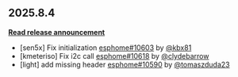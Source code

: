 ## 2025.8.4

[**Read release announcement**](https://beta.esphome.io/changelog/2025.8.0)

- [sen5x] Fix initialization [esphome#10603](https://github.com/esphome/esphome/pull/10603) by [@kbx81](https://github.com/kbx81)
- [kmeteriso] Fix i2c call [esphome#10618](https://github.com/esphome/esphome/pull/10618) by [@clydebarrow](https://github.com/clydebarrow)
- [light] add missing header [esphome#10590](https://github.com/esphome/esphome/pull/10590) by [@tomaszduda23](https://github.com/tomaszduda23)

